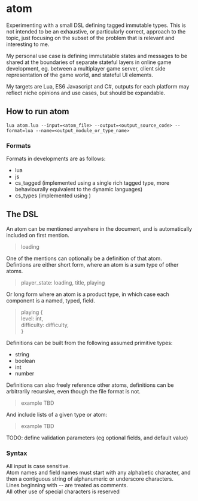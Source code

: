 # atom
Experimenting with a small DSL defining tagged immutable types. This is not intended to be an exhaustive, or particularly correct, approach to the topic, just focusing on the subset of the problem that is relevant and interesting to me.

My personal use case is defining immutatable states and messages to be shared at the boundaries of separate stateful layers in online game development, eg. between a multiplayer game server, client side representation of the game world, and stateful UI elements.

My targets are Lua, ES6 Javascript and C#, outputs for each platform may reflect niche opinions and use cases, but should be expandable.

## How to run atom

    lua atom.lua --input=<atom_file> --output=<output_source_code> --format=lua --name=<output_module_or_type_name>

### Formats

Formats in developments are as follows:

* lua
* js
* cs_tagged (implemented using a single rich tagged type, more behaviourally equivalent to the dynamic languages)
* cs_types (implemented using )


## The DSL
An atom can be mentioned anywhere in the document, and is automatically included on first mention.

> loading

One of the mentions can optionally be a definition of that atom.  
Defintions are either short form, where an atom is a sum type of other atoms.

> player_state: loading, title, playing

Or long form where an atom is a product type, in which case each component is a named, typed, field.

> playing {  
>   level: int,  
>   difficulty:  difficulty,  
> }

Definitions can be built from the following assumed primitive types:

* string
* boolean
* int
* number

Definitions can also freely reference other atoms, definitions can be arbitrarily recursive, even though the file format is not.

> example TBD

And include lists of a given type or atom:

> example TBD

TODO: define validation parameters (eg optional fields, and default value)

### Syntax

All input is case sensitive.  
Atom names and field names must start with any alphabetic character, and then a contiguous string of alphanumeric or underscore characters.  
Lines beginning with -- are treated as comments.  
All other use of special characters is reserved